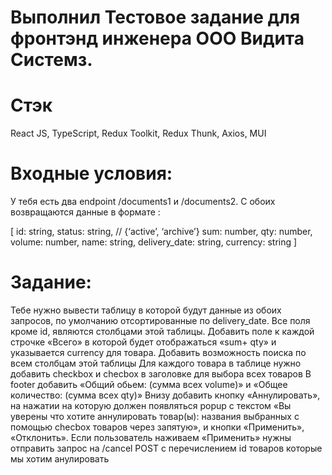 #  Выполнил Тестовое задание для фронтэнд инженера ООО Видита Системз.

# Стэк
React JS, TypeScript, Redux Toolkit, Redux Thunk, Axios, MUI

# Входные условия:

У тебя есть два endpoint /documents1 и /documents2. С обоих возвращаются данные в формате :

[
    id: string,
    status: string, // {‘active’, ‘archive’}
    sum: number,
    qty: number,
    volume: number,
    name: string,
    delivery_date: string,
    currency: string
]

# Задание:

Тебе нужно вывести таблицу в которой будут данные из обоих запросов, по умолчанию отсортированные по delivery_date. Все
поля кроме id, являются столбцами этой таблицы.
Добавить поле к каждой строчке «Всего» в которой будет отображаться «sum+ qty» и указывается currency для товара.
Добавить возможность поиска по всем столбцам этой таблицы
Для каждого товара в таблице нужно добавить checkbox и checbox в заголовке для выбора всех товаров
В footer добавить «Общий обьем: (сумма всех volume)» и «Общее количество: (сумма всех qty)»
Внизу добавить кнопку «Аннулировать», на нажатии на которую должен появляться popup с текстом «Вы уверены что хотите
аннулировать товар(ы): названия выбранных с помощью checbox товаров через запятую», и кнопки «Применить», «Отклонить».
Если пользователь наживаем «Применить» нужны отправить запрос на /cancel POST с перечислением id товаров которые мы
хотим анулировать